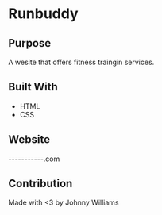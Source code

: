 # Runbuddy

## Purpose
A wesite that offers fitness traingin services.

## Built With
* HTML
* CSS

## Website
-----------.com

## Contribution
Made with <3 by Johnny Williams

